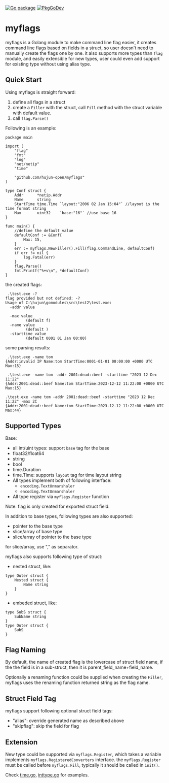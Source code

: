 [![Go package](https://github.com/hujun-open/myflags/actions/workflows/CI.yaml/badge.svg)](https://github.com/hujun-open/myflags/actions/workflows/CI.yaml)
[![PkgGoDev](https://pkg.go.dev/badge/github.com/hujun-open/myflags)](https://pkg.go.dev/github.com/hujun-open/myflags)
# myflags
myflags is a Golang module to make command line flag easier, it creates command line flags based on fields in a struct, so user doesn't need to manually create the flags one by one. it also supports more types than `flag` module, and easily extensible for new types, user could even add support for existing type without using alias type.

## Quick Start 
Using myflags is straight forward:

1. define all flags in a struct
2. create a `Filler` with the struct, call `Fill` method with the struct variable with default value. 
3. call `flag.Parse()`

Following is an example:
```
package main

import (
	"flag"
	"fmt"
	"log"
	"net/netip"
	"time"

	"github.com/hujun-open/myflags"
)

type Conf struct {
	Addr      *netip.Addr
	Name      string
	StartTime time.Time `layout:"2006 02 Jan 15:04"` //layout is the time format string
	Max       uint32    `base:"16"` //use base 16
}

func main() {
    //define the default value
	defaultConf := &Conf{
		Max: 15,
	}
	err := myflags.NewFiller().Fill(flag.CommandLine, defaultConf)
	if err != nil {
		log.Fatal(err)
	}
	flag.Parse()
	fmt.Printf("%+v\n", *defaultConf)
}

```
the created flags:
```
 .\test.exe -?
flag provided but not defined: -?
Usage of C:\hujun\gomodules\src\test2\test.exe:
  -addr value

  -max value
         (default f)
  -name value
         (default )
  -starttime value
         (default 0001 01 Jan 00:00)

```
some parsing results:
```
 .\test.exe -name tom
{Addr:invalid IP Name:tom StartTime:0001-01-01 00:00:00 +0000 UTC Max:15}

 .\test.exe -name tom -addr 2001:dead::beef -starttime "2023 12 Dec 11:22"
{Addr:2001:dead::beef Name:tom StartTime:2023-12-12 11:22:00 +0000 UTC Max:15}

.\test.exe -name tom -addr 2001:dead::beef -starttime "2023 12 Dec 11:22" -max 2C
{Addr:2001:dead::beef Name:tom StartTime:2023-12-12 11:22:00 +0000 UTC Max:44}
```

## Supported Types
Base:
- all int/uint types: support `base` tag for the base
- float32/float64
- string
- bool
- time.Duration
- time.Time: supports `layout` tag for time layout string
- All types implement both of following interface:
    - `encoding.TextUnmarshaler`
    - `encoding.TextUnmarshaler`
- All type register via `myflags.Register` function

Note: flag is only created for exported struct field.


In addition to base types, following types are also supported:

- pointer to the base type 
- slice/array of base type
- slice/array of pointer to the base type

for slice/array, use "," as separator. 

myflags also supports following type of struct:

- nested struct, like:
```
type Outer struct {
    Nested struct {
        Name string
    }
}
```

- embeded struct, like:
```
type SubS struct {
    SubName string
}
type Outer struct {
    SubS
}
```

## Flag Naming
By default, the name of created flag is the lowercase of struct field name, if the the field is in a sub-struct, then it is parent_field_name+field_name.

Optionally a renaming function could be supplied when creating the `Filler`, myflags uses the renaming function returned string as the flag name.


## Struct Field Tag
myflags support following optional struct field tags:

- "alias": override generated name as described above
- "skipflag": skip the field for flag 


## Extension
New type could be supported via `myflags.Register`, which takes a variable implements `myflags.RegisteredConverters` interface. the `myflags.Register` must be called before `myflags.Fill`, typically it should be called in `init()`.

Check [time.go](time.go), [inttype.go](inttype.go) for examples.

